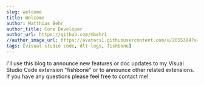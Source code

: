 ```yaml
---
slug: welcome
title: Welcome
author: Matthias Behr
author_title: Core Developer
author_url: https://github.com/mbehr1
//author_image_url: https://avatars1.githubusercontent.com/u/2055384?v=4
tags: [visual studio code, dlt-logs, fishbone]
---
```


I'll use this blog to announce new features or doc updates to my Visual Studio Code extension "fishbone" or to announce other related extensions.
If you have any questions please feel free to contact me!